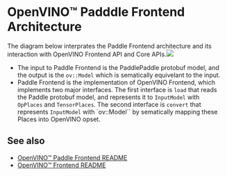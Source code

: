 # OpenVINO™ Padddle Frontend Architecture

The diagram below interprates the Paddle Frontend architecture and its interaction with OpenVINO Frontend API and Core APIs.![](./img/PaddleFrontendInternal.PNG)

* The input to Paddle Frontend is the PaddlePaddle protobuf model, and the output is the `ov::Model` which is sematically equivelant to the input.
* Paddle Frontend is the implementation of OpenVINO Frontend, which implements two major interfaces. The first interface is `load` that reads the Paddle protobuf model, and represents it to `InputModel` with `OpPlaces` and `TensorPlaces`. The second interface is `convert` that represents `InputModel` with `ov::Model`` by sematically mapping these Places into OpenVINO opset.


## See also
 * [OpenVINO™ Paddle Frontend README](../README.md)
 * [OpenVINO™ Frontend README](TODO)
